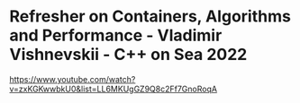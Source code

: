 # Refresher on Containers, Algorithms and Performance - Vladimir Vishnevskii - C++ on Sea 2022
https://www.youtube.com/watch?v=zxKGKwwbkU0&list=LL6MKUgGZ9Q8c2Ff7GnoRoqA


